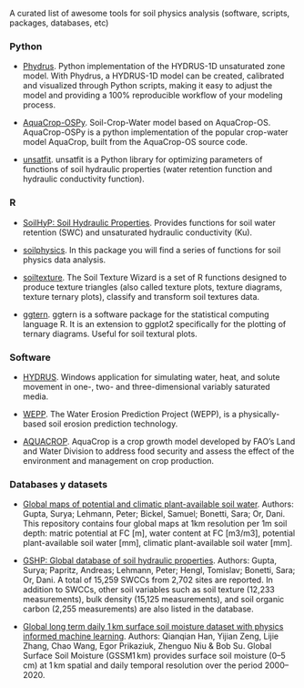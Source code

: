 
A curated list of awesome tools for soil physics analysis (software, scripts, packages, databases, etc)

### Python

- [Phydrus](https://phydrus.readthedocs.io/en/latest/). Python implementation of the HYDRUS-1D unsaturated zone model. With Phydrus, a HYDRUS-1D model can be created, calibrated and visualized through Python scripts, making it easy to adjust the model and providing a 100% reproducible workflow of your modeling process.

- [AquaCrop-OSPy](https://pypi.org/project/aquacrop/). Soil-Crop-Water model based on AquaCrop-OS. AquaCrop-OSPy is a python implementation of the popular crop-water model AquaCrop, built from the AquaCrop-OS source code.

- [unsatfit](https://sekika.github.io/unsatfit/). unsatfit is a Python library for optimizing parameters of functions of soil hydraulic properties (water retention function and hydraulic conductivity function). 

### R 

- [SoilHyP: Soil Hydraulic Properties](https://www.rdocumentation.org/packages/SoilHyP/versions/0.1.6). Provides functions for soil water retention (SWC) and unsaturated hydraulic conductivity (Ku).

- [soilphysics](https://github.com/arsilva87/soilphysics). In this package you will find a series of functions for soil physics data analysis.

- [soiltexture](https://cran.r-project.org/web/packages/soiltexture/soiltexture.pdf). The Soil Texture Wizard is a set of R functions designed to produce texture triangles (also called texture plots, texture diagrams, texture ternary plots), classify and transform soil textures data.

- [ggtern](http://www.ggtern.com/). ggtern is a software package for the statistical computing language R. It is an extension to ggplot2 specifically for the plotting of ternary diagrams. Useful for soil textural plots.

### Software

- [HYDRUS](https://www.pc-progress.com/en/Default.aspx?hydrus). Windows application for simulating water, heat, and solute movement in one-, two- and three-dimensional variably saturated media.

- [WEPP](https://www.fs.usda.gov/ccrc/tool/watershed-erosion-prediction-project-wepp). The Water Erosion Prediction Project (WEPP), is a physically-based soil erosion prediction technology.

- [AQUACROP](https://www.fao.org/aquacrop/en). AquaCrop is a crop growth model developed by FAO’s Land and Water Division to address food security and assess the effect of the environment and management on crop production. 

### Databases y datasets

- [Global maps of potential and climatic plant-available soil water](https://zenodo.org/record/7600632#.ZB3dV-yZOdY). Authors:  Gupta, Surya;  Lehmann, Peter;  Bickel, Samuel;  Bonetti, Sara;  Or, Dani. This repository contains four global maps at 1km resolution per 1m soil depth: matric potential at FC [m], water content at FC [m3/m3], potential plant-available soil water [mm], climatic plant-available soil water [mm]. 

- [GSHP: Global database of soil hydraulic properties](https://zenodo.org/record/6640246#.ZB3eSOyZOdY). Authors:  Gupta, Surya;  Papritz, Andreas;  Lehmann, Peter;  Hengl, Tomislav;  Bonetti, Sara;  Or, Dani. A total of 15,259 SWCCs from 2,702 sites are reported. In addition to SWCCs, other soil variables such as soil texture (12,233 measurements), bulk density (15,125 measurements), and soil organic carbon (2,255 measurements) are also listed in the database.

- [Global long term daily 1 km surface soil moisture dataset with physics informed machine learning](https://www.nature.com/articles/s41597-023-02011-7). Authors: Qianqian Han, Yijian Zeng, Lijie Zhang, Chao Wang, Egor Prikaziuk, Zhenguo Niu & Bob Su. Global Surface Soil Moisture (GSSM1 km) provides surface soil moisture (0–5 cm) at 1 km spatial and daily temporal resolution over the period 2000–2020. 
